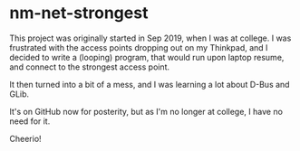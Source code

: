 # nm-net-strongest

This project was originally started in Sep 2019, when I was at college. I was
frustrated with the access points dropping out on my Thinkpad, and I decided to
write a (looping) program, that would run upon laptop resume, and connect to
the strongest access point.

It then turned into a bit of a mess, and I was learning a lot about D-Bus and GLib.

It's on GitHub now for posterity, but as I'm no longer at college, I have no need for it.

Cheerio!
